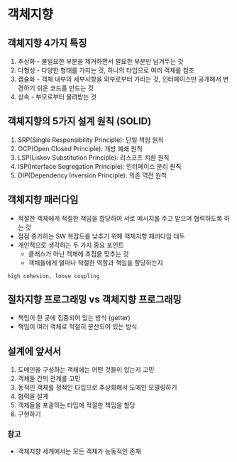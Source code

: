 # 객체지향

## 객체지향 4가지 특징
1. 추상화 - 불빌요한 부분을 제거하면서 필요한 부분만 남겨두는 것
2. 다형성 - 다양한 형태를 가지는 것, 하나의 타입으로 여러 객체를 참조
3. 캡슐화 - 객체 내부의 세부사항을 외부로부터 가리는 것, 인터페이스만 공개해서 변경하기 쉬운 코드를 만드는 것
4. 상속 - 부모로부터 물려받는 것

## 객체지향의 5가지 설계 원칙 (SOLID)
1. SRP(Single Responsibility Principle): 단일 책임 원칙
2. OCP(Open Closed Principle): 개방 폐쇄 원칙
3. LSP(Liskov Substitution Principle): 리스코프 치환 원칙
4. ISP(Interface Segregation Principle): 인터페이스 분리 원칙
5. DIP(Dependency Inversion Principle): 의존 역전 원칙

## 객체지향 패러다임
- 적절한 객체에게 적절한 책임을 할당하여 서로 메시지를 주고 받으며 협력하도록 하는 것
- 점점 증가하는 SW 복잡도를 낮추기 위해 객체지향 패러다임 대두
- 개인적으로 생각하는 두 가지 중요 포인트
    - 클래스가 아닌 객체에 초점을 맞추는 것
    - 객체들에게 얼마나 적절한 역할과 책임을 할당하는지

```
high cohesion, loose coupling
```

## 절차지향 프로그래밍 vs 객체지향 프로그래밍
- 책임이 한 곳에 집중되어 있는 방식 (getter)
- 책임이 여러 객체로 적절히 분산되어 있는 방식

## 설계에 앞서서
1. 도메인을 구성하는 객체에는 어떤 것들이 있는지 고민
2. 객체들 간의 관계를 고민
3. 동적인 객체를 정적인 타입으로 추상화해서 도메인 모델링하기
4. 협력을 설계
5. 객체들을 포괄하는 타입에 적절한 책임을 할당
6. 구현하기

### 참고
- 객체지향 세계에서는 모든 객체가 능동적인 존재